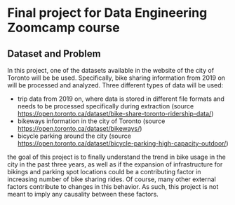 # Final project for Data Engineering Zoomcamp course

## Dataset and Problem

In this project, one of the datasets available in the website of the city of Toronto will be be used.
Specifically, bike sharing information from 2019 on will be processed and analyzed. Three different types of data will be used:

* trip data from 2019 on, where data is stored in different file formats and needs to be processed specifically during extraction (source https://open.toronto.ca/dataset/bike-share-toronto-ridership-data/)
* bikeways information in the city of Toronto (source https://open.toronto.ca/dataset/bikeways/)
* bicycle parking around the city (source https://open.toronto.ca/dataset/bicycle-parking-high-capacity-outdoor/)

the goal of this project is to finally understand the trend in bike usage in the city in the past three years, as well as if the expansion of infrastructure for bikings and parking spot locations could be a contributing factor in increasing number of bike sharing rides. Of course, many other external factors contribute to changes in this behavior. As such, this project is not meant to imply any causality between these factors.

